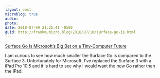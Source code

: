 ```yaml
---
layout: post
microblog: true
audio: 
photo: 
date: 2018-07-09 21:25:41 -0500
guid: http://frankm.micro.blog/2018/07/10/surface-go-is.html
---
```

[Surface Go Is Microsoft’s Big Bet on a Tiny-Computer Future](https://www.wired.com/story/surface-go-microsofts-big-bet-on-a-tiny-computer-future/)

I am curious to see how much smaller the Surface Go is compared to the Surface 3. Unfortunately for Microsoft, I've replaced the Surface 3 with a iPad Pro 10.5 and it is hard to see why I would want the new Go rather than the iPad. 
